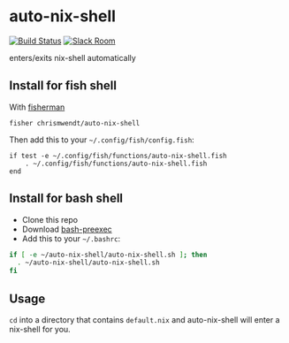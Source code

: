 # auto-nix-shell

[![Build Status][travis-badge]][travis-link]
[![Slack Room][slack-badge]][slack-link]

enters/exits nix-shell automatically

## Install for fish shell

With [fisherman]

```
fisher chrismwendt/auto-nix-shell
```

Then add this to your `~/.config/fish/config.fish`:

```fish
if test -e ~/.config/fish/functions/auto-nix-shell.fish
    . ~/.config/fish/functions/auto-nix-shell.fish
end
```

## Install for bash shell

- Clone this repo
- Download [bash-preexec](https://github.com/rcaloras/bash-preexec#quick-start)
- Add this to your `~/.bashrc`:

```bash
if [ -e ~/auto-nix-shell/auto-nix-shell.sh ]; then
  . ~/auto-nix-shell/auto-nix-shell.sh
fi
```

## Usage

`cd` into a directory that contains `default.nix` and auto-nix-shell will enter a nix-shell for you.

[travis-link]: https://travis-ci.org/chrismwendt/auto-nix-shell
[travis-badge]: https://img.shields.io/travis/chrismwendt/auto-nix-shell.svg
[slack-link]: https://fisherman-wharf.herokuapp.com
[slack-badge]: https://fisherman-wharf.herokuapp.com/badge.svg
[fisherman]: https://github.com/fisherman/fisherman
